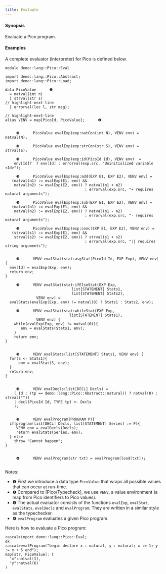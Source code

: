 ```yaml
---
title: Evaluate
---
```


#### Synopsis

Evaluate a Pico program.

#### Examples

A complete evaluator (interpreter) for Pico is defined below.

```rascal 
module demo::lang::Pico::Eval

import demo::lang::Pico::Abstract;
import demo::lang::Pico::Load;

data PicoValue      ❶  
  = natval(int n) 
  | strval(str s) 
// highlight-next-line  
  | errorval(loc l, str msg);  

// highlight-next-line
alias VENV = map[PicoId, PicoValue];      ❷  


     ❸      PicoValue evalExp(exp:natCon(int N), VENV env) = natval(N);

     ❸      PicoValue evalExp(exp:strCon(str S), VENV env) = strval(S);

     ❸      PicoValue evalExp(exp:id(PicoId Id), VENV env)  = 
    env[Id]?  ? env[Id] : errorval(exp.src, "Uninitialized variable <Id>");

     ❸      PicoValue evalExp(exp:add(EXP E1, EXP E2), VENV env) = 
   (natval(n1) := evalExp(E1, env) && 
    natval(n2) := evalExp(E2, env)) ? natval(n1 + n2)
                                    : errorval(exp.src, "+ requires natural arguments");
  
     ❸      PicoValue evalExp(exp:sub(EXP E1, EXP E2), VENV env) = 
   (natval(n1) := evalExp(E1, env) && 
    natval(n2) := evalExp(E2, env)) ? natval(n1 - n2)
                                    : errorval(exp.src, "- requires natural arguments");
                                                                     
     ❸      PicoValue evalExp(exp:conc(EXP E1, EXP E2), VENV env) = 
   (strval(s1) := evalExp(E1, env) && 
    strval(s2) := evalExp(E2, env)) ? strval(s1 + s2)
                                    : errorval(exp.src, "|| requires string arguments");


     ❸      VENV evalStat(stat:asgStat(PicoId Id, EXP Exp), VENV env) {
  env[Id] = evalExp(Exp, env);
  return env;
}
	
     ❸      VENV evalStat(stat:ifElseStat(EXP Exp, 
                              list[STATEMENT] Stats1,
                              list[STATEMENT] Stats2),
              VENV env) =
  evalStats(evalExp(Exp, env) != natval(0) ? Stats1 : Stats2, env);

     ❸      VENV evalStat(stat:whileStat(EXP Exp, 
                             list[STATEMENT] Stats1),
              VENV env) {
    while(evalExp(Exp, env) != natval(0)){
       env = evalStats(Stats1, env);
    }
    return env;
}


     ❸      VENV evalStats(list[STATEMENT] Stats1, VENV env) {
  for(S <- Stats1){
      env = evalStat(S, env);
  }
  return env;
}
  

     ❸      VENV evalDecls(list[DECL] Decls) =
    ( Id : (tp == demo::lang::Pico::Abstract::natural() ? natval(0) : strval(""))  
    | decl(PicoId Id, TYPE tp) <- Decls
    );


     ❸      VENV evalProgram(PROGRAM P){
  if(program(list[DECL] Decls, list[STATEMENT] Series) := P){
     VENV env = evalDecls(Decls);
     return evalStats(Series, env);
  } else
    throw "Cannot happen";
}


     ❹      VENV evalProgram(str txt) = evalProgram(load(txt));
    

```

                
Notes:

* ❶  First we introduce a data type `PicoValue` that wraps all possible values that can occur at run-time.
* ❷  Compared to [Pico/Typecheck], we use `VENV`, a value environment (a map from Pico identifiers to Pico values).
* ❸    The actual evaluator consists of the functions `evalExp`, `evalStat`, `evalStats`, `evalDecls` and `evalProgram`.
    They are written in a similar style as the typechecker.
* ❹   `evalProgram` evaluates a given Pico program.


Here is how to evaluate a Pico program:

```rascal-shell 
rascal>import demo::lang::Pico::Eval;
ok
rascal>evalProgram("begin declare x : natural, y : natural; x := 1; y := x + 5 end");
map[str, PicoValue]: (
  "x":natval(1),
  "y":natval(6)
)
```



